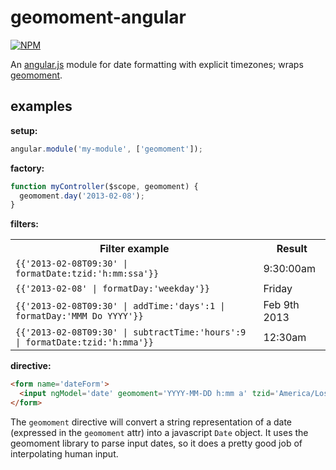 # geomoment-angular

[![NPM](https://nodei.co/npm/geomoment-angular.png)](https://nodei.co/npm/geomoment-angular/)

An [angular.js](http://angularjs.org/) module for date formatting with explicit timezones; wraps [geomoment](https://github.com/goodeggs/geomoment).

## examples

**setup:**
```javascript
angular.module('my-module', ['geomoment']);
```

**factory:**
```javascript
function myController($scope, geomoment) {
  geomoment.day('2013-02-08');
}
```

**filters:**

<table>
<tr><th>Filter example</th><th>Result</th>
<tr><td><code>{{'2013-02-08T09:30' | formatDate:tzid:'h:mm:ssa'}}</code></td><td>9:30:00am</td></tr>
<tr><td><code>{{'2013-02-08' | formatDay:'weekday'}}</code></td><td>Friday</td></tr>
<tr><td><code>{{'2013-02-08T09:30' | addTime:'days':1 | formatDay:'MMM Do YYYY'}}</code></td><td>Feb 9th 2013</td></tr>
<tr><td><code>{{'2013-02-08T09:30' | subtractTime:'hours':9 | formatDate:tzid:'h:mma'}}</code></td><td>12:30am</td></tr>
</table>

**directive:**

```html
<form name='dateForm'>
  <input ngModel='date' geomoment='YYYY-MM-DD h:mm a' tzid='America/Los_Angeles'>
</form>
```

The `geomoment` directive will convert a string representation of a date (expressed in the `geomoment` attr) into a javascript `Date` object.
It uses the geomoment library to parse input dates, so it does a pretty good job of interpolating human input.
